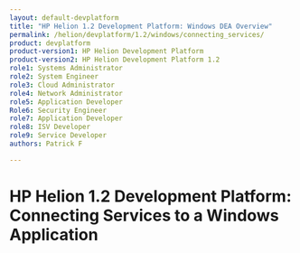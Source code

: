 ```yaml
---
layout: default-devplatform
title: "HP Helion 1.2 Development Platform: Windows DEA Overview"
permalink: /helion/devplatform/1.2/windows/connecting_services/
product: devplatform
product-version1: HP Helion Development Platform
product-version2: HP Helion Development Platform 1.2
role1: Systems Administrator 
role2: System Engineer
role3: Cloud Administrator
role4: Network Administrator
role5: Application Developer
Role6: Security Engineer
role7: Application Developer 
role8: ISV Developer
role9: Service Developer
authors: Patrick F

---
```

<!--UNDER REVISION-->

# HP Helion 1.2 Development Platform: Connecting Services to a Windows Application